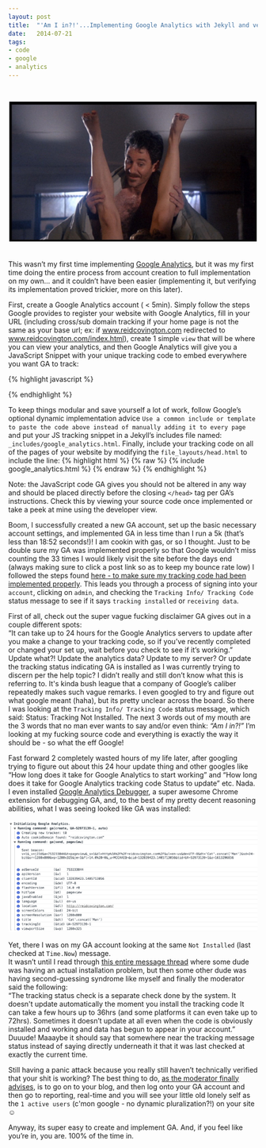 ```yaml
---
layout: post
title:  "'Am I in?!'...Implementing Google Analytics with Jekyll and verifying the implimentation"
date:   2014-07-21
tags:
- code
- google
- analytics
---
```


<br><center><img src='/assets/amiin1.jpg' alt='Am I in?!'></center><br><br>
This wasn’t my first time implementing <a href='http://www.google.com/analytics/'>Google Analytics</a>, but it was my first time doing the entire process from account creation to full implementation on my own… and <span class='tooltip' title='easyaspie.jpg'>it couldn’t have been easier</span> (implementing it, but verifying its implementation proved trickier, more on this later).

First, create a Google Analytics account ( < 5min). Simply follow the steps Google provides to register your website with Google Analytics, fill in your URL (including cross/sub domain tracking if your home page is not the same as your base url; ex: if www.reidcovington.com redirected to www.reidcovington.com/index.html), create 1 simple `view` that will be where you can view your analytics, and then Google Analytics will give you a JavaScript Snippet with your unique tracking code to embed everywhere you want GA to track:

{% highlight javascript %}
  <script>
      (function(i,s,o,g,r,a,m){i['GoogleAnalyticsObject']=r;i[r]=i[r]||function(){
      (i[r].q=i[r].q||[]).push(arguments)},i[r].l=1*new Date();a=s.createElement(o),
      m=s.getElementsByTagName(o)[0];a.async=1;a.src=g;m.parentNode.insertBefore(a,m)
      })(window,document,'script','//www.google-analytics.com/analytics.js','ga');

      ga('create', 'UA-52973139-1', 'auto');
      ga('send', 'pageview');

</script>
{% endhighlight %}

To keep things modular and save yourself a lot of work, follow Google’s optional dynamic implementation advice `Use a common include or template to paste the code above instead of manually adding it to every page`
and put your JS tracking snippet in a Jekyll’s includes file named: `_includes/google_analytics.html`.
Finally, include your tracking code on all of the pages of your website by modifying the `file_layouts/head.html` to include the line:
{% highlight html %}
{% raw %}
  {% include google_analytics.html %}
{% endraw %}
{% endhighlight %}

Note: the JavaScript code GA gives you should not be altered in any way and should be placed directly before the closing `</head>` tag per GA’s instructions. Check this by viewing your source code once implemented or <span class='tooltip' title='googleansource.png'>take a peek at mine using the developer view</span>.

Boom, I successfully created a new GA account, set up the basic necessary account settings, and implemented GA in less time than I run a 5k (that’s less than 18:52 seconds!)! <span class='tooltip' title='zoolander-gas-fight-o.gif'>I am cookin with gas, or so I thought</span>. Just to be double sure my GA was implemented properly so that Google wouldn’t miss counting the 33 times I would likely visit the site before the days end (always making sure to click a post link so as to keep my bounce rate low) I followed the steps found <a href='https://support.google.com/analytics/answer/1008083?hl=en'>here - to make sure my tracking code had been implemented properly</a>. This leads you through a process of signing into your `account`, clicking on `admin`, and checking the `Tracking Info/ Tracking Code` status message to see if it says `tracking installed` or `receiving data`.

First of all, check out the super vague fucking disclaimer GA gives out in a couple different spots:<br>
“It can take up to 24 hours for the Google Analytics servers to update after you make a change to your tracking code, so if you’ve recently completed or changed your set up, wait before you check to see if it’s working.”<br>
Update what?! Update the analytics data? Update to my server? Or update the tracking status indicating GA is installed as I was currently trying to discern per the help topic? I didn’t really and still don’t know what this is referring to. It's kinda <span class='tooltip' title='bushleague.jpg'>bush league</span> that a company of Google’s caliber repeatedly makes such vague remarks. I even googled to try and figure out what google meant (haha), but its pretty unclear across the board.
So there I was looking at the `Tracking Info/ Tracking Code` status message, which said: <span class='tooltip' title='trackingnotinstalled.png'>Status: Tracking Not Installed</span>. The next 3 words out of my mouth are the 3 words that no man ever wants to say and/or even think: <span class='tooltip' title='amiin1.jpg'>_“Am I in?!”_</span> I’m looking at my fucking source code and everything is exactly the way it should be - so what the eff Google!

Fast forward <span class='tooltip' title='wastetime.jpg'>2 completely wasted hours of my life</span> later, after googling trying to figure out about this 24 hour update thing and other googles like “How long does it take for Google Analytics to start working” and “How long does it take for Google Analytics tracking code Status to update” etc. Nada. I even installed <a href='https://chrome.google.com/webstore/detail/google-analytics-debugger/jnkmfdileelhofjcijamephohjechhna?hl=en'>Google Analytics Debugger</a>, a super awesome Chrome extension for debugging GA, and, to the best of my pretty decent reasoning abilities, what I was seeing looked like GA was installed:<br><br>
<img src='/assets/chromedebugger.jpg' alt='chrome debugger screen shot'>

Yet, there I was on my GA account looking at the same `Not Installed` (last checked at `Time.Now`) message.<br>
It wasn’t until I read through <a href='https://productforums.google.com/forum/#!topic/analytics/EZlRmgOCRew'>this entire message thread</a> where some dude was having an actual installation problem, but then some other dude was having second-guessing syndrome like myself and finally the moderator said the following:<br> “The tracking status check is a separate check done by the system. It doesn't update automatically the moment you install the tracking code
It can take a few hours up to 36hrs (and some platforms it can even take up to 72hrs).
Sometimes it doesn’t update at all even when the code is obviously installed and working and data has begun to appear in your account.”<br>
Duuude! Maaaybe it should say that somewhere near the tracking message status instead of saying directly underneath it that it was last checked at exactly the current time.

Still having a panic attack because you really still haven’t technically verified that your shit is working? The best thing to do, <a href='https://productforums.google.com/forum/#!topic/analytics/EZlRmgOCRew'>as the moderator finally advises</a>, is to go on to your blog, and then log onto your GA account and then go to reporting, real-time and you will see your little old lonely self as the `1 active users` (c'mon google - no dynamic pluralization?!) on your site ☺

Anyway, its super easy to create and implement GA. And, if you <span class='tooltip' title='amiin.jpg'>feel like you’re in, you are. 100% of the time in</span>.
